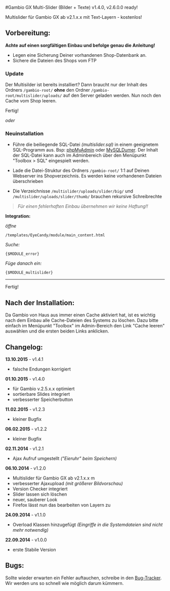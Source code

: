#Gambio GX Multi-Slider (Bilder + Texte) v1.4.0, v2.6.0.0 ready!

Multislider für Gambio GX ab v2.1.x.x mit Text-Layern - kostenlos!


## Vorbereitung:
**Achte auf einen sorgfältigen Einbau und befolge genau die Anleitung!**

* Legen eine Sicherung Deiner vorhandenen Shop-Datenbank an.
* Sichere die Dateien des Shops vom FTP


### Update
Der Multisilder ist bereits installiert? Dann braucht nur der Inhalt des Ordners `/gambio-root/` **ohne** den Ordner `/gambio-root/multislider/uploads/` auf den Server geladen werden. Nun noch den Cache vom Shop leeren.

Fertig!


*oder*

### Neuinstallation

* Führe die beiliegende SQL-Datei *(multislider.sql)* in einem geeignetem SQL-Programm aus. Bsp: [phpMyAdmin](http://www.phpmyadmin.net/home_page/index.php) oder [MySQLDumer](http://www.mysqldumper.de/). Der Inhalt der SQL-Datei kann auch im Adminbereich über den Menüpunkt "Toolbox > SQL" eingespielt werden.

* Lade die Datei-Struktur des Ordners `/gambio-root/` 1:1 auf Deinen Webserver ins Shopverzeichnis. Es werden keine vorhandenen Dateien überschrieben
* Die Verzeichnisse `/multislider/uploads/slider/big/` und `/multislider/uploads/slider/thumb/` brauchen rekursive Schreibrechte

> *Für einen fehlerhaften Einbau übernehmen wir keine Haftung!!*


**Integration:**


*öffne*

`/templates/EyeCandy/module/main_content.html`

*Suche:*

```
{$MODULE_error}
```

*Füge danach ein:*

```
{$MODULE_multislider}
```


---------------------------

Fertig!

Nach der Installation:
--------
Da Gambio von Haus aus immer einen Cache aktiviert hat, ist es wichtig nach dem Einbau alle Cache-Dateien des Systems zu löschen. 
Dazu bitte einfach im Menüpunkt "Toolbox" im Admin-Bereich den Link "Cache leeren" auswählen und die ersten beiden Links anklicken.


Changelog:
----------

**13.10.2015** - v1.4.1
* falsche Endungen korrigiert

**01.10.2015** - v1.4.0

* für Gambio v.2.5.x.x optimiert
* sortierbare Slides integriert
* verbesserter Speicherbutton

**11.02.2015** - v1.2.3

* kleiner Bugfix

**06.02.2015** - v1.2.2

* kleiner Bugfix

**02.11.2014** - v1.2.1

* Ajax Aufruf umgestellt *("Eieruhr" beim Speichern)*


**06.10.2014** - v1.2.0

* Multislider für Gambio GX ab v2.1.x.x m
* verbesserter Ajaxupload *(mit größerer Bildvorschau)*
* Version Checker integriert
* Slider lassen sich löschen
* neuer, sauberer Look
* Firefox lässt nun das bearbeiten von Layern zu


**24.09.2014** - v1.1.0

* Overload Klassen hinzugefügt *(Eingriffe in die Systemdateien sind nicht mehr notwendig)*


**22.09.2014** - v1.0.0

* erste Stabile Version


Bugs:
-----
Sollte wieder erwarten ein Fehler auftauchen, schreibe in den [Bug-Tracker](https://github.com/bigclick/gambio-gx-multislider/issues/new). Wir werden uns so schnell wie möglich darum kümmern.



